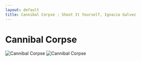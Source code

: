 ```yaml
---
layout: default
title: Cannibal Corpse : Shoot It Yourself, Ignacio Galvez
---
```


# Cannibal Corpse

![Cannibal Corpse](http://assets.farmhouse.co/publishing/1-shoot-it-yourself/images/cannibal-corpse-1.jpg)
![Cannibal Corpse](http://assets.farmhouse.co/publishing/1-shoot-it-yourself/images/cannibal-corpse-2.jpg)
